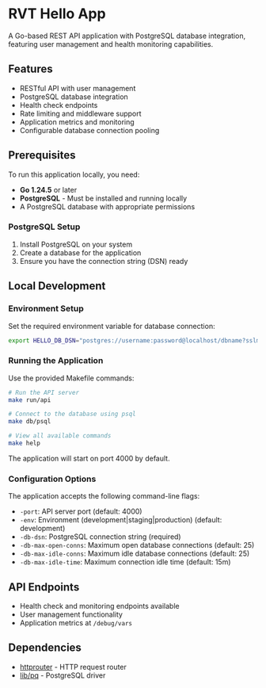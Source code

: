 # RVT Hello App

A Go-based REST API application with PostgreSQL database integration, featuring user management and health monitoring capabilities.

## Features

- RESTful API with user management
- PostgreSQL database integration
- Health check endpoints
- Rate limiting and middleware support
- Application metrics and monitoring
- Configurable database connection pooling

## Prerequisites

To run this application locally, you need:

- **Go 1.24.5** or later
- **PostgreSQL** - Must be installed and running locally
- A PostgreSQL database with appropriate permissions

### PostgreSQL Setup

1. Install PostgreSQL on your system
2. Create a database for the application
3. Ensure you have the connection string (DSN) ready

## Local Development

### Environment Setup

Set the required environment variable for database connection:

```bash
export HELLO_DB_DSN="postgres://username:password@localhost/dbname?sslmode=disable"
```

### Running the Application

Use the provided Makefile commands:

```bash
# Run the API server
make run/api

# Connect to the database using psql
make db/psql

# View all available commands
make help
```

The application will start on port 4000 by default.

### Configuration Options

The application accepts the following command-line flags:

- `-port`: API server port (default: 4000)
- `-env`: Environment (development|staging|production) (default: development)
- `-db-dsn`: PostgreSQL connection string (required)
- `-db-max-open-conns`: Maximum open database connections (default: 25)
- `-db-max-idle-conns`: Maximum idle database connections (default: 25)
- `-db-max-idle-time`: Maximum connection idle time (default: 15m)

## API Endpoints

- Health check and monitoring endpoints available
- User management functionality
- Application metrics at `/debug/vars`

## Dependencies

- [httprouter](https://github.com/julienschmidt/httprouter) - HTTP request router
- [lib/pq](https://github.com/lib/pq) - PostgreSQL driver